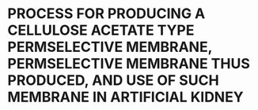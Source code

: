 # PROCESS FOR PRODUCING A CELLULOSE ACETATE TYPE PERMSELECTIVE MEMBRANE, PERMSELECTIVE MEMBRANE THUS PRODUCED, AND USE OF SUCH MEMBRANE IN ARTIFICIAL KIDNEY